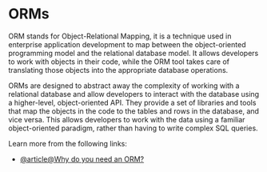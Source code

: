 # ORMs

ORM stands for Object-Relational Mapping, it is a technique used in enterprise application development to map between the object-oriented programming model and the relational database model. It allows developers to work with objects in their code, while the ORM tool takes care of translating those objects into the appropriate database operations.

ORMs are designed to abstract away the complexity of working with a relational database and allow developers to interact with the database using a higher-level, object-oriented API. They provide a set of libraries and tools that map the objects in the code to the tables and rows in the database, and vice versa. This allows developers to work with the data using a familiar object-oriented paradigm, rather than having to write complex SQL queries.

Learn more from the following links:

- [@article@Why do you need an ORM?](https://enterprisecraftsmanship.com/posts/do-you-need-an-orm/)
